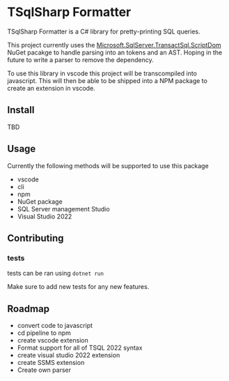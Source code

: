 # TSqlSharp Formatter
TSqlSharp Formatter is a C# library for pretty-printing SQL queries.

This project currently uses the [Microsoft.SqlServer.TransactSql.ScriptDom](https://www.nuget.org/packages/Microsoft.SqlServer.TransactSql.ScriptDom) NuGet pacakge to handle parsing into an tokens and an AST. Hoping in the future to write a parser to remove the dependency.

To use this library in vscode this project will be transcompiled into javascript. This will then be able to be shipped into a NPM package to create an extension in vscode.

## Install
TBD

## Usage
Currently the following methods will be supported to use this package
- vscode
- cli
- npm
- NuGet package
- SQL Server management Studio
- Visual Studio 2022

## Contributing

### tests
tests can be ran using ```dotnet run```

Make sure to add new tests for any new features.

## Roadmap
- convert code to javascript
- cd pipeline to npm
- create vscode extension
- Format support for all of TSQL 2022 syntax
- create visual studio 2022 extension
- create SSMS extension
- Create own parser